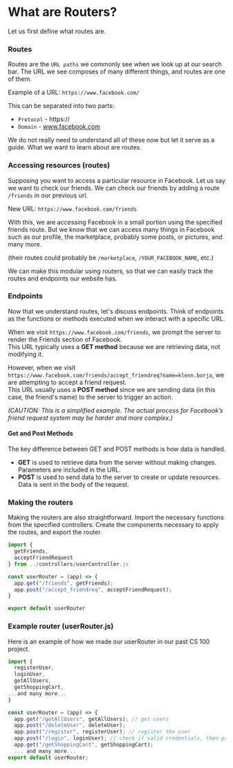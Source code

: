 # What are Routers?

Let us first define what routes are.

### Routes

Routes are the `URL paths` we commonly see when we look up at our search bar. The URL we see composes of many different things, and routes are one of them.

Example of a URL: `https://www.facebook.com/`

This can be separated into two parts:
- `Protocol` - https:// 
- `Domain` - www.facebook.com

We do not really need to understand all of these now but let it serve as a guide. What we want to learn about are routes.

### Accessing resources (routes)
Supposing you want to access a particular resource in Facebook. Let us say we want to check our friends. We can check our friends by adding a route `/friends` in our previous url.

New URL: ```https://www.facebook.com/friends```

With this, we are accessing Facebook in a small portion using the specified friends route. But we know that we can access many things in Facebook such as our profile, the marketplace, probably some posts, or pictures, and many more.

(their routes could probably be `/marketplace`, `/YOUR_FACEBOOK_NAME`, etc.)

We can make this modular using routers, so that we can easily track the routes and endpoints our website has.

### Endpoints  
Now that we understand routes, let's discuss endpoints. Think of endpoints as the functions or methods executed when we interact with a specific URL.

When we visit `https://www.facebook.com/friends`, we prompt the server to render the Friends section of Facebook.  
This URL typically uses a **GET method** because we are retrieving data, not modifying it.

However, when we visit `https://www.facebook.com/friends/accept_friendreq?name=klenn.borja`, we are attempting to accept a friend request.  
This URL usually uses a **POST method** since we are sending data (in this case, the friend's name) to the server to trigger an action.

_(CAUTION: This is a simplified example. The actual process for Facebook’s friend request system may be harder and more complex.)_

#### Get and Post Methods  
The key difference between GET and POST methods is how data is handled.  
- **GET** is used to retrieve data from the server without making changes. Parameters are included in the URL.  
- **POST** is used to send data to the server to create or update resources. Data is sent in the body of the request.

### Making the routers

Making the routers are also straightforward. Import the necessary functions from the specified controllers. Create the components necessary to apply the routes, and export the router.

```js
import {
  getFriends,
  acceptFriendRequest
} from ../controllers/userController.js

const userRouter = (app) => {
  app.get("/friends", getFriends);
  app.post("/accept_friendreq", acceptFriendRequest);
}

export default userRouter
```

### Example router (userRouter.js)

Here is an example of how we made our userRouter in our past CS 100 project.

```js
import {
  registerUser,
  loginUser,
  getAllUsers,
  getShoppingCart,
...and many more...
}

const userRouter = (app) => {
  app.get("/getAllUsers", getAllUsers); // get users
  app.post("/deleteUser", deleteUser);
  app.post("/register", registerUser); // register the user
  app.post("/login", loginUser); // check if valid credentials, then proceed the user to homepage
  app.get("/getShoppingCart", getShoppingCart);
  ... and many more...
export default userRouter;
```











